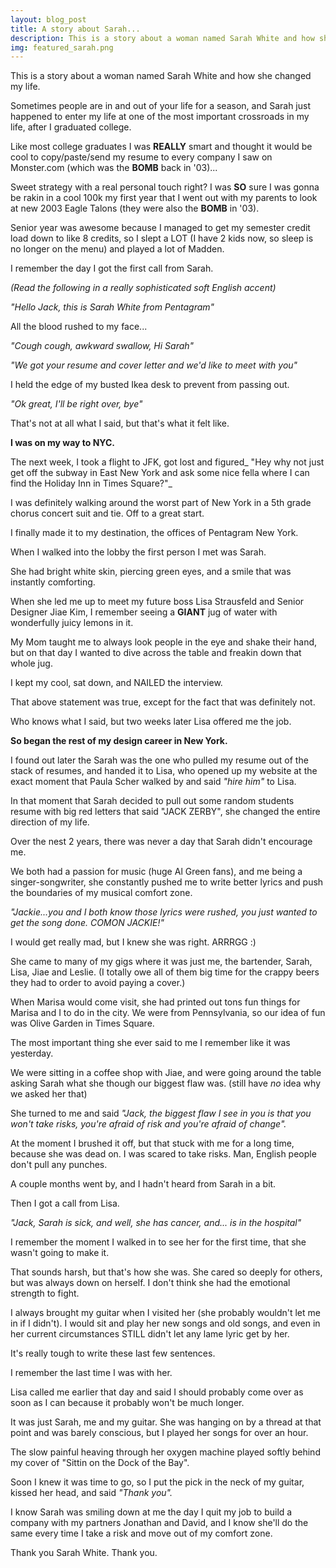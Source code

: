 ```yaml
---
layout: blog_post
title: A story about Sarah...
description: This is a story about a woman named Sarah White and how she changed my life.
img: featured_sarah.png
---
```


This is a story about a woman named Sarah White and how she changed my life.

<!-- more -->

Sometimes people are in and out of your life for a season, and Sarah just happened to enter my life at one of the most important crossroads in my life, after I graduated college.

Like most college graduates I was **REALLY** smart and thought it would be cool to copy/paste/send my resume to every company I saw on Monster.com (which was the **BOMB** back in '03)...

Sweet strategy with a real personal touch right? I was **SO** sure I was gonna be rakin in a cool 100k my first year that I went out with my parents to look at new 2003 Eagle Talons (they were also the **BOMB** in '03).

Senior year was awesome because I managed to get my semester credit load down to like 8 credits, so I slept a LOT (I have 2 kids now, so sleep is no longer on the menu) and played a lot of Madden.

I remember the day I got the first call from Sarah.

_(Read the following in a really sophisticated soft English accent)_

_"Hello Jack, this is Sarah White from Pentagram"_

All the blood rushed to my face...

_"Cough cough, awkward swallow, Hi Sarah"_

_"We got your resume and cover letter and we'd like to meet with you"_

I held the edge of my busted Ikea desk to prevent from passing out.

_"Ok great, I'll be right over, bye"_

That's not at all what I said, but that's what it felt like.

**I was on my way to NYC.**

The next week, I took a flight to JFK, got lost and figured_ "Hey why not just get off the subway in East New York and ask some nice fella where I can find the Holiday Inn in Times Square?"_

I was definitely walking around the worst part of New York in a 5th grade chorus concert suit and tie. Off to a great start.

I finally made it to my destination, the offices of Pentagram New York.

When I walked into the lobby the first person I met was Sarah.

She had bright white skin, piercing green eyes, and a smile that was instantly comforting.

When she led me up to meet my future boss Lisa Strausfeld and Senior Designer Jiae Kim, I remember seeing a **GIANT** jug of water with wonderfully juicy lemons in it.

My Mom taught me to always look people in the eye and shake their hand, but on that day I wanted to dive across the table and freakin down that whole jug.

I kept my cool, sat down, and NAILED the interview.

That above statement was true, except for the fact that was definitely not.

Who knows what I said, but two weeks later Lisa offered me the job.

**So began the rest of my design career in New York.**

I found out later the Sarah was the one who pulled my resume out of the stack of resumes, and handed it to Lisa, who opened up my website at the exact moment that Paula Scher walked by and said _"hire him"_ to Lisa.

In that moment that Sarah decided to pull out some random students resume with big red letters that said "JACK ZERBY", she changed the entire direction of my life.

Over the nest 2 years, there was never a day that Sarah didn't encourage me.

We both had a passion for music (huge Al Green fans), and me being a singer-songwriter, she constantly pushed me to write better lyrics and push the boundaries of my musical comfort zone.

_"Jackie...you and I both know those lyrics were rushed, you just wanted to get the song done. COMON JACKIE!"_

I would get really mad, but I knew she was right. ARRRGG :)

She came to many of my gigs where it was just me, the bartender, Sarah, Lisa, Jiae and Leslie. (I totally owe all of them big time for the crappy beers they had to order to avoid paying a cover.)

When Marisa would come visit, she had printed out tons fun things for Marisa and I to do in the city. We were from Pennsylvania, so our idea of fun was Olive Garden in Times Square.

The most important thing she ever said to me I remember like it was yesterday.

We were sitting in a coffee shop with Jiae, and were going around the table asking Sarah what she though our biggest flaw was. (still have _no_ idea why we asked her that)

She turned to me and said _"Jack, the biggest flaw I see in you is that you won't take risks, you're afraid of risk and you're afraid of change"._

At the moment I brushed it off, but that stuck with me for a long time, because she was dead on. I was scared to take risks. Man, English people don't pull any punches.

A couple months went by, and I hadn't heard from Sarah in a bit.

Then I got a call from Lisa.

_"Jack, Sarah is sick, and well, she has cancer, and... is in the hospital"_

I remember the moment I walked in to see her for the first time, that she wasn't going to make it.

That sounds harsh, but that's how she was. She cared so deeply for others, but was always down on herself. I don't think she had the emotional strength to fight.

I always brought my guitar when I visited her (she probably wouldn't let me in if I didn't). I would sit and play her new songs and old songs, and even in her current circumstances STILL didn't let any lame lyric get by her.

It's really tough to write these last few sentences.

I remember the last time I was with her.

Lisa called me earlier that day and said I should probably come over as soon as I can because it probably won't be much longer.

It was just Sarah, me and my guitar. She was hanging on by a thread at that point and was barely conscious, but I played her songs for over an hour.

The slow painful heaving through her oxygen machine played softly behind my cover of "Sittin on the Dock of the Bay".

Soon I knew it was time to go, so I put the pick in the neck of my guitar, kissed her head, and said _"Thank you"._

I know Sarah was smiling down at me the day I quit my job to build a company with my partners Jonathan and David, and I know she'll do the same every time I take a risk and move out of my comfort zone.

Thank you Sarah White. Thank you.

&nbsp;

